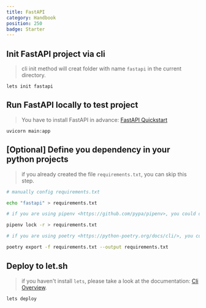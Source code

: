 ```yaml
---
title: FastAPI
category: Handbook
position: 250
badge: Starter
---
```


## Init FastAPI project via cli

> cli init method will creat folder with name `fastapi` in the current directory.

```shell
lets init fastapi
```

## Run FastAPI locally to test project

> You have to install FastAPI in advance: [FastAPI Quickstart](https://fastapi.tiangolo.com/tutorial/)

```shell
uvicorn main:app
```

## [Optional] Define you dependency in your python projects

> if you already created the file `requirements.txt`, you can skip this step.

<code-group>
  <code-block label="manually" active>

```bash
# manually config requirements.txt

echo "fastapi" > requirements.txt
```

  </code-block>
  <code-block label="pipenv">

```bash
# if you are using pipenv <https://github.com/pypa/pipenv>, you could directly init via `pipenv lock`

pipenv lock -r > requirements.txt
```

  </code-block>
  <code-block label="poetry">

```bash
# if you are using poetry <https://python-poetry.org/docs/cli/>, you could directly init via `poetry export`

poetry export -f requirements.txt --output requirements.txt
```

  </code-block>
</code-group>

## Deploy to let.sh

> if you haven't install `lets`, please take a look at the documentation: [Cli Overview](/cli/overview).

```shell
lets deploy
```
